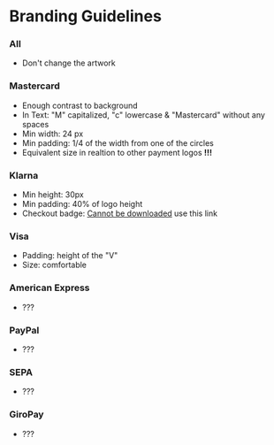 # Branding Guidelines

### All
  - Don't change the artwork

### Mastercard
  - Enough contrast to background
  - In Text: "M" capitalized, "c" lowercase & "Mastercard" without any spaces
  - Min width: 24 px
  - Min padding: 1/4 of the width from one of the circles
  - Equivalent size in realtion to other payment logos **!!!**

### Klarna
  - Min height: 30px
  - Min padding: 40% of logo height
  - Checkout badge: [Cannot be downloaded](https://x.klarnacdn.net/payment-method/assets/badges/generic/klarna.svg) use this link

### Visa
  - Padding: height of the "V"
  - Size: comfortable

### American Express
  - ???

### PayPal
  - ???

### SEPA
  - ???

### GiroPay
  - ???

